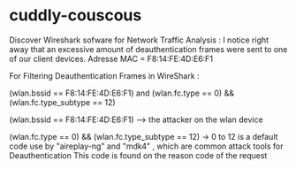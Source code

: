 # cuddly-couscous

Discover Wireshark sofware for Network Traffic Analysis :
  I notice right away that an excessive amount of deauthentication frames were sent to one of our client devices.
  Adresse MAC = F8:14:FE:4D:E6:F1

For Filtering Deauthentication Frames in WireShark :

  (wlan.bssid == F8:14:FE:4D:E6:F1) and (wlan.fc.type == 0) && (wlan.fc.type_subtype == 12)
    
  (wlan.bssid == F8:14:FE:4D:E6:F1) --> the attacker on the wlan device

  (wlan.fc.type == 0) && (wlan.fc.type_subtype == 12) -> 0 to 12 is a default code use by "aireplay-ng" and "mdk4" , which are common attack tools for Deauthentication
  This code is found on the reason code of the request
